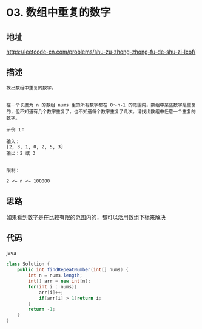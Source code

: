 # 03. 数组中重复的数字

## 地址

https://leetcode-cn.com/problems/shu-zu-zhong-zhong-fu-de-shu-zi-lcof/

## 描述
```
找出数组中重复的数字。


在一个长度为 n 的数组 nums 里的所有数字都在 0～n-1 的范围内。数组中某些数字是重复的，但不知道有几个数字重复了，也不知道每个数字重复了几次。请找出数组中任意一个重复的数字。

示例 1：

输入：
[2, 3, 1, 0, 2, 5, 3]
输出：2 或 3 
 

限制：

2 <= n <= 100000
```

## 思路

如果看到数字是在比较有限的范围内的，都可以活用数组下标来解决

## 代码

java

```java
class Solution {
    public int findRepeatNumber(int[] nums) {
        int n = nums.length;
        int[] arr = new int[n];
        for(int i : nums){
            arr[i]++;
            if(arr[i] > 1)return i;
        }
        return -1;
    }
}
```
